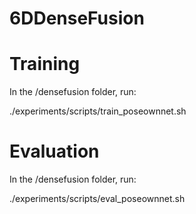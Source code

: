 # 6DDenseFusion
# Training
In the /densefusion folder, run:

./experiments/scripts/train_poseownnet.sh

# Evaluation
In the /densefusion folder, run:

./experiments/scripts/eval_poseownnet.sh
